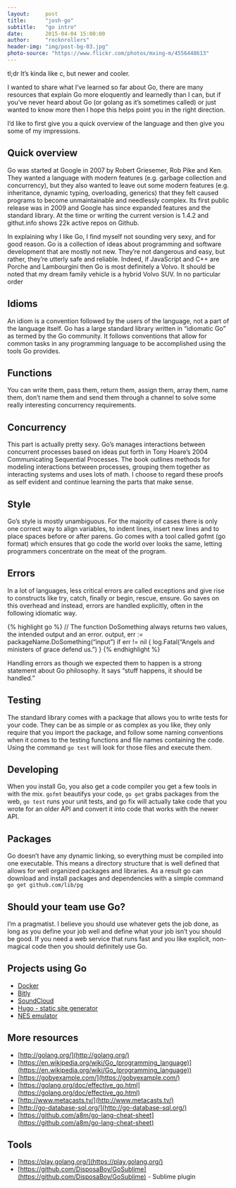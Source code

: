 ```yaml
---
layout:     post
title:      "josh-go"
subtitle:   "go intro"
date:       2015-04-04 15:00:00
author:     "rocknrollers"
header-img: "img/post-bg-03.jpg"
photo-source: "https://www.flickr.com/photos/mxing-m/4556448613"
---
```


tl;dr It’s kinda like c, but newer and cooler.

I wanted to share what I’ve learned so far about Go, there are many resources that explain Go more eloquently and learnedly than I can, but if you’ve never heard about Go (or golang as it’s sometimes called) or just wanted to know more then I hope this helps point you in the right direction.

I’d like to first give you a quick overview of the language and then give you some of my impressions.

## Quick overview

Go was started at Google in 2007 by Robert Griesemer, Rob Pike and Ken. They wanted a language with modern features (e.g. garbage collection and concurrency), but they also wanted to leave out some modern features (e.g. inheritance, dynamic typing, overloading, generics) that they felt caused programs to become unmaintainable and needlessly complex. Its first public release was in 2009 and Google has since expanded features and the standard library. At the time or writing the current version is 1.4.2 and githut.info shows 22k active repos on Github. 

In explaining why I like Go, I find myself not sounding very sexy, and for good reason. Go is a collection of ideas about programming and software development that are mostly not new. They’re not dangerous and easy, but rather, they’re utterly safe and reliable. Indeed, if JavaScript and C++ are Porche and Lambourgini then Go is most definitely a Volvo. It should be noted that my dream family vehicle is a hybrid Volvo SUV.
In no particular order

## Idioms

An idiom is a convention followed by the users of the language, not a part of the language itself. Go has a large standard library written in “idiomatic Go” as termed by the Go community. It follows conventions that allow for common tasks in any programming language to be accomplished using the tools Go provides.

## Functions

You can write them, pass them, return them, assign them, array them, name them, don’t name them and send them through a channel to solve some really interesting concurrency requirements.

## Concurrency

This part is actually pretty sexy. Go’s manages interactions between concurrent processes based on ideas put forth in Tony Hoare’s 2004 Communicating Sequential Processes. The book outlines methods for modeling interactions between processes, grouping them together as interacting systems and uses lots of math. I choose to regard these proofs as self evident and continue learning the parts that make sense.

## Style

Go’s style is mostly unambiguous. For the majority of cases there is only one correct way to align variables, to indent lines, insert new lines and to place spaces before or after parens. Go comes with a tool called gofmt (go format) which ensures that go code the world over looks the same, letting programmers concentrate on the meat of the program.

## Errors

In a lot of languages, less critical errors are called exceptions and give rise to constructs like try, catch, finally or begin, rescue, ensure. Go saves on this overhead and instead, errors are handled explicitly, often in the following idiomatic way.

{% highlight go %}
// The function DoSomething always returns two values, the intended output and an error.
output, err := packageName.DoSomething(“input”)
if err != nil {
  log.Fatal(“Angels and ministers of grace defend us.”)
} 
{% endhighlight %}

Handling errors as though we expected them to happen is a strong statement about Go philosophy. It says “stuff happens, it should be handled.”

## Testing

The standard library comes with a package that allows you to write tests for your code. They can be as simple or as complex as you like, they only require that you import the package, and follow some naming conventions when it comes to the testing functions and file names containing the code. Using the command `go test` will look for those files and execute them. 

## Developing

When you install Go, you also get a code compiler you get a few tools in with the mix. `gofmt` beautifys your code, `go get` grabs packages from the web, `go test` runs your unit tests, and go fix will actually take code that you wrote for an older API and convert it into code that works with the newer API.

## Packages

Go doesn’t have any dynamic linking, so everything must be compiled into one executable. This means a directory structure that is well defined that allows for well organized packages and libraries. As a result go can download and install packages and dependencies with a simple command `go get github.com/lib/pg`

## Should your team use Go?

I’m a pragmatist. I believe you should use whatever gets the job done, as long as you define your job well and define what your job isn’t you should be good.
If you need a web service that runs fast and you like explicit, non-magical code then you should definitely use Go.


## Projects using Go
* [Docker](http://docker.io/)
* [Bitly](http://bit.ly/)
* [SoundCloud](http://soundcloud.com/)
* [Hugo - static site generator](http://gohugo.io/)
* [NES emulator](http://github.com/fogleman/nes)

## More resources
* [http://golang.org/](http://golang.org/)
* [https://en.wikipedia.org/wiki/Go_(programming_language)](https://en.wikipedia.org/wiki/Go_(programming_language))
* [https://gobyexample.com/](https://gobyexample.com/)
* [https://golang.org/doc/effective_go.html](https://golang.org/doc/effective_go.html)
* [http://www.metacasts.tv/](http://www.metacasts.tv/)
* [http://go-database-sql.org/](http://go-database-sql.org/)
* [https://github.com/a8m/go-lang-cheat-sheet](https://github.com/a8m/go-lang-cheat-sheet)

## Tools
* [https://play.golang.org/](https://play.golang.org/)
* [https://github.com/DisposaBoy/GoSublime](https://github.com/DisposaBoy/GoSublime) - Sublime plugin
